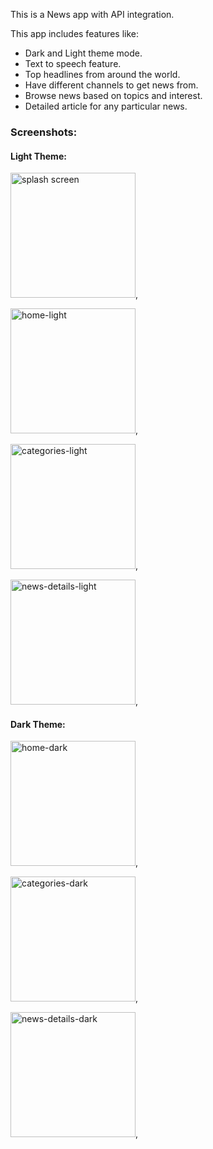 This is a News app with API integration.

This app includes features like:
- Dark and Light theme mode.
- Text to speech feature.
- Top headlines from around the world.
- Have different channels to get news from.
- Browse news based on topics and interest.
- Detailed article for any particular news.

### Screenshots:

#### Light Theme:

<img src="https://github.com/user-attachments/assets/88fd0eb1-4d4b-49df-ba44-0c295bbb7ba7" alt="splash screen" width="200">,

<img src="https://github.com/user-attachments/assets/446fb901-c270-4ffa-b96b-3972903b8e4c" alt="home-light" width="200">,

<img src="https://github.com/user-attachments/assets/6b68a6da-b947-48c0-ae71-22aa1d6b8c8b" alt="categories-light" width="200">,

<img src="https://github.com/user-attachments/assets/c21d26b7-6a34-4f2d-8567-99a6d8c048ca" alt="news-details-light" width="200">,

#### Dark Theme:

<img src="https://github.com/user-attachments/assets/cc6f765e-2d99-4276-8fa0-14a669f6143a" alt="home-dark" width="200">,

<img src="https://github.com/user-attachments/assets/4c93f41b-71a5-48a2-b8be-4f2a2803d859" alt="categories-dark" width="200">,

<img src="https://github.com/user-attachments/assets/c54dc2e6-8446-4f23-8da7-f9db2faff6df" alt="news-details-dark" width="200">,
